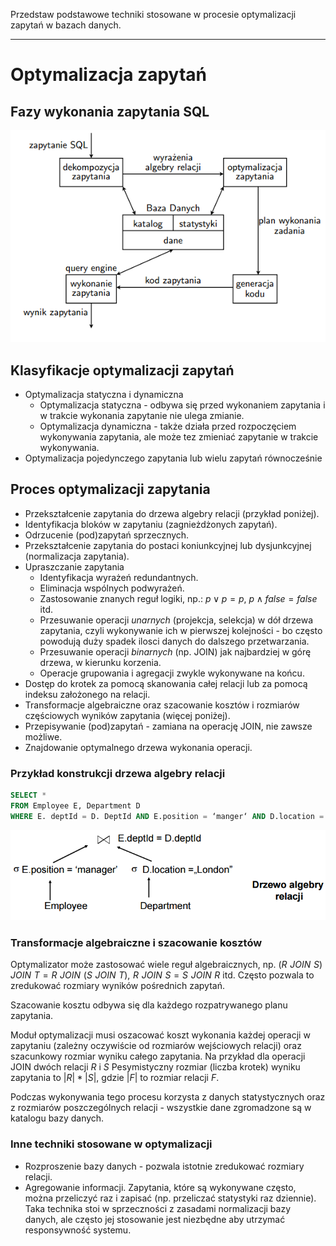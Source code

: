 Przedstaw podstawowe techniki stosowane w procesie optymalizacji zapytań
w bazach danych.

---

# Optymalizacja zapytań

## Fazy wykonania zapytania SQL

![](../../resources/III.1.3-Fazy.png)

## Klasyfikacje optymalizacji zapytań
* Optymalizacja statyczna i dynamiczna
	* Optymalizacja statyczna - odbywa się przed wykonaniem zapytania i w trakcie wykonania zapytanie nie ulega zmianie.
	* Optymalizacja dynamiczna - także działa przed rozpoczęciem wykonywania zapytania, ale może tez zmieniać zapytanie w trakcie wykonywania.
* Optymalizacja pojedynczego zapytania lub wielu zapytań równocześnie

## Proces optymalizacji zapytania
* Przekształcenie zapytania do drzewa algebry relacji (przykład poniżej).
* Identyfikacja bloków w zapytaniu (zagnieżdżonych zapytań).
* Odrzucenie (pod)zapytań sprzecznych.
* Przekształcenie zapytania do postaci koniunkcyjnej lub dysjunkcyjnej (normalizacja zapytania).
* Upraszczanie zapytania
	* Identyfikacja wyrażeń redundantnych.
	* Eliminacja wspólnych podwyrażeń.
	* Zastosowanie znanych reguł logiki, np.: $p \vee p = p$, $p \wedge false = false$ itd.
	* Przesuwanie operacji *unarnych* (projekcja, selekcja) w dół drzewa zapytania, czyli wykonywanie ich w pierwszej kolejności - bo często powodują duży spadek ilosci danych do dalszego przetwarzania.
	* Przesuwanie operacji *binarnych* (np. JOIN) jak najbardziej w górę drzewa, w kierunku korzenia.
	* Operacje grupowania i agregacji zwykle wykonywane na końcu.
* Dostęp do krotek za pomocą skanowania całej relacji lub za pomocą indeksu założonego na relacji.
* Transformacje algebraiczne oraz szacowanie kosztów i rozmiarów częściowych wyników zapytania (więcej poniżej).
* Przepisywanie (pod)zapytań - zamiana na operację JOIN, nie zawsze możliwe.
* Znajdowanie optymalnego drzewa wykonania operacji.

### Przykład konstrukcji drzewa algebry relacji

```sql
SELECT *
FROM Employee E, Department D
WHERE E. deptId = D. DeptId AND E.position = ‘manger‘ AND D.location = ‘London‘;
```

![](../../resources/III.1.3.Tree.png)

### Transformacje algebraiczne i szacowanie kosztów
Optymalizator może zastosować wiele reguł algebraicznych, np. $(R\,\, JOIN\,\, S)\,\, JOIN\,\, T = R\,\, JOIN\,\, (S\,\, JOIN\,\, T),\,\, R\,\, JOIN\,\, S = S\,\, JOIN\,\, R$ itd. Często pozwala to zredukować rozmiary wyników pośrednich zapytań.

Szacowanie kosztu odbywa się dla każdego rozpatrywanego planu zapytania. 

Moduł optymalizacji musi oszacować koszt wykonania każdej operacji w zapytaniu (zależny oczywiście od rozmiarów wejściowych relacji) oraz szacunkowy rozmiar wyniku całego zapytania. Na przykład dla operacji JOIN dwóch relacji $R$ i $S$ Pesymistyczny rozmiar (liczba krotek) wyniku zapytania to $|R| * |S|$, gdzie $|F|$ to rozmiar relacji $F$.

Podczas wykonywania tego procesu korzysta z danych statystycznych oraz z rozmiarów poszczególnych relacji - wszystkie dane zgromadzone są w katalogu bazy danych.

### Inne techniki stosowane w optymalizacji
* Rozproszenie bazy danych - pozwala istotnie zredukować rozmiary relacji.
* Agregowanie informacji. Zapytania, które są wykonywane często, można przeliczyć raz i zapisać (np. przeliczać statystyki raz dziennie). Taka technika stoi w sprzeczności z zasadami normalizacji bazy danych, ale często jej stosowanie jest niezbędne aby utrzymać responsywność systemu.
